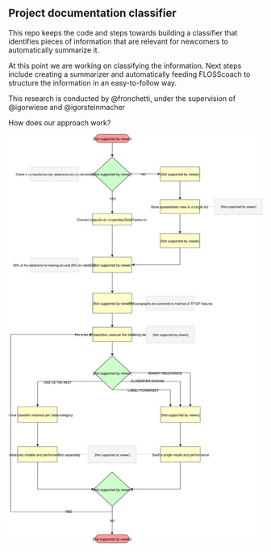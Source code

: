 ## Project documentation classifier

This repo keeps the code and steps towards building a classifier that identifies pieces of information that are relevant for newcomers to automatically summarize it.

At this point we are working on classifying the information. Next steps include creating a summarizer and automatically feeding FLOSScoach to structure the information in an easy-to-follow way.

This research is conducted by @fronchetti, under the supervision of @igorwiese and @igorsteinmacher

How does our approach work?

![How the classifier flows](./code/classifier/main_flow.svg)


